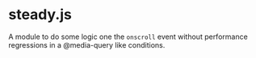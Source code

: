 steady.js
=========

A module to do some logic one the `onscroll` event without performance regressions in a @media-query like conditions.
